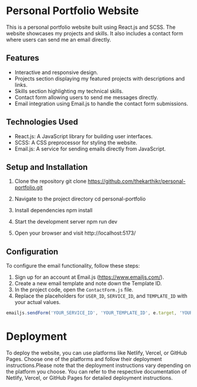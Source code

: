 # Personal Portfolio Website

This is a personal portfolio website built using React.js and SCSS. The website showcases my projects and skills. It also includes a contact form where users can send me an email directly.

## Features

- Interactive and responsive design.
- Projects section displaying my featured projects with descriptions and links.
- Skills section highlighting my technical skills.
- Contact form allowing users to send me messages directly.
- Email integration using Email.js to handle the contact form submissions.

## Technologies Used

- React.js: A JavaScript library for building user interfaces.
- SCSS: A CSS preprocessor for styling the website.
- Email.js: A service for sending emails directly from JavaScript.

## Setup and Installation

1. Clone the repository
git clone https://github.com/thekarthikr/personal-portfolio.git

2. Navigate to the project directory
cd personal-portfolio

3. Install dependencies
npm install

4. Start the development server
npm run dev

5. Open your browser and visit
http://localhost:5173/


## Configuration

To configure the email functionality, follow these steps:

1. Sign up for an account at Email.js (https://www.emailjs.com/).
2. Create a new email template and note down the Template ID.
3. In the project code, open the `ContactForm.js` file.
4. Replace the placeholders for `USER_ID`, `SERVICE_ID`, and `TEMPLATE_ID` with your actual values.

```javascript
emailjs.sendForm('YOUR_SERVICE_ID', 'YOUR_TEMPLATE_ID', e.target, 'YOUR_USER_ID')
````

# Deployment

To deploy the website, you can use platforms like Netlify, Vercel, or GitHub Pages. Choose one of the platforms and follow their deployment instructions.Please note that the deployment instructions vary depending on the platform you choose. You can refer to the respective documentation of Netlify, Vercel, or GitHub Pages for detailed deployment instructions.

